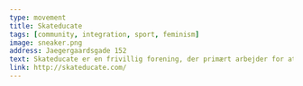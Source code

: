 ```yaml
---
type: movement
title: Skateducate
tags: [community, integration, sport, feminism]
image: sneaker.png
address: Jaegergaardsgade 152
text: Skateducate er en frivillig forening, der primært arbejder for at få flere kvinder, piger og non-binære til at blive en del af skateboardmiljøet.
link: http://skateducate.com/
---
```

